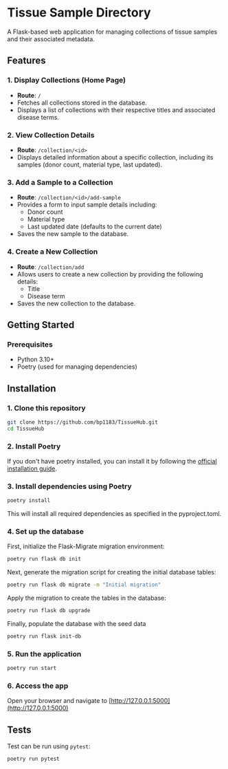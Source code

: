 # Tissue Sample Directory
A Flask-based web application for managing collections of tissue samples and their associated metadata.

## Features
### 1. Display Collections (Home Page)
- **Route**: `/`
- Fetches all collections stored in the database.
- Displays a list of collections with their respective titles and associated disease terms.

### 2. View Collection Details
- **Route**: `/collection/<id>`
- Displays detailed information about a specific collection, including its samples (donor count, material type, last updated).

### 3. Add a Sample to a Collection
- **Route**: `/collection/<id>/add-sample`
- Provides a form to input sample details including:
    - Donor count
    - Material type
    - Last updated date (defaults to the current date)
- Saves the new sample to the database.

### 4. Create a New Collection
- **Route**: `/collection/add`
- Allows users to create a new collection by providing the following details:
    - Title
    - Disease term
- Saves the new collection to the database.

## Getting Started
### Prerequisites
- Python 3.10+
- Poetry (used for managing dependencies)

## Installation
### 1. Clone this repository
```bash
git clone https://github.com/bp1183/TissueHub.git
cd TissueHub
```
### 2. Install Poetry
If you don't have poetry installed, you can install it by following the [official installation guide](https://python-poetry.org/docs/#installation).
### 3. Install dependencies using Poetry
```bash
poetry install
```
This will install all required dependencies as specified in the pyproject.toml.


### 4. Set up the database
First, initialize the Flask-Migrate migration environment:
```bash
poetry run flask db init
```
Next, generate the migration script for creating the initial database tables:
```bash
poetry run flask db migrate -m "Initial migration"
```
Apply the migration to create the tables in the database:
```bash
poetry run flask db upgrade
```
Finally, populate the database with the seed data
```bash
poetry run flask init-db
```
### 5. Run the application
```bash
poetry run start
```

### 6. Access the app
Open your browser and navigate to [http://127.0.0.1:5000](http://127.0.0.1:5000)

## Tests
Test can be run using `pytest`:
```bash
poetry run pytest
```